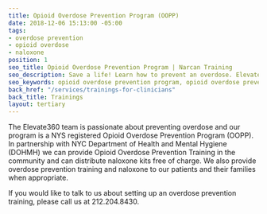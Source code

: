 ```yaml
---
title: Opioid Overdose Prevention Program (OOPP)
date: 2018-12-06 15:13:00 -05:00
tags:
- overdose prevention
- opioid overdose
- naloxone
position: 1
seo_title: Opioid Overdose Prevention Program | Narcan Training
seo_description: Save a life! Learn how to prevent an overdose. Elevate360 offers best opioid overdose prevention training, Narcan training for better future.
seo_keywords: opioid overdose prevention program, opioid overdose prevention training, opioid overdose training, narcan training, overdose training near me
back_href: "/services/trainings-for-clinicians"
back_title: Trainings
layout: tertiary
---
```


The Elevate360 team is passionate about preventing overdose and our program is a NYS registered Opioid Overdose Prevention Program (OOPP). In partnership with NYC Department of Health and Mental Hygiene (DOHMH) we can provide Opioid Overdose Prevention Training in the community and can distribute naloxone kits free of charge. We also provide overdose prevention training and naloxone to our patients and their families when appropriate.

If you would like to talk to us about setting up an overdose prevention training, please call us at 212.204.8430.
